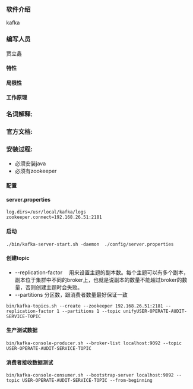 ### 软件介绍
kafka 

### 编写人员 

贾立鑫

#### 特性

#### 局限性

#### 工作原理

### 名词解释:

### 官方文档:


### 安装过程:

* 必须安装java
* 必须有zookeeper

#### 配置

#### server.properties
```
log.dirs=/usr/local/kafka/logs
zookeeper.connect=192.168.26.51:2181
```

#### 启动

```
./bin/kafka-server-start.sh -daemon  ./config/server.properties
```
#### 创建topic

* --replication-factor 　用来设置主题的副本数。每个主题可以有多个副本，副本位于集群中不同的broker上，也就是说副本的数量不能超过broker的数量，否则创建主题时会失败。
* --partitions 分区数，跟消费者数量最好保证一致
```
bin/kafka-topics.sh --create --zookeeper 192.168.26.51:2181 --replication-factor 1 --partitions 1 --topic unifyUSER-OPERATE-AUDIT-SERVICE-TOPIC
```

#### 生产测试数据

```
bin/kafka-console-producer.sh --broker-list localhost:9092 --topic USER-OPERATE-AUDIT-SERVICE-TOPIC
```

#### 消费者接收数据测试
```
bin/kafka-console-consumer.sh --bootstrap-server localhost:9092 --topic USER-OPERATE-AUDIT-SERVICE-TOPIC --from-beginning
```